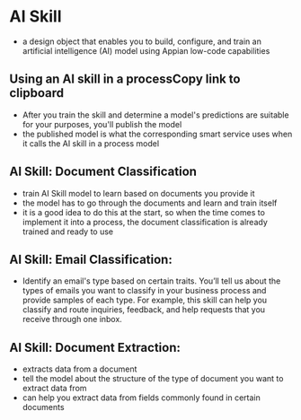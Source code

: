# AI Skill
- a design object that enables you to build, configure, and train an artificial intelligence (AI) model using Appian low-code capabilities

## Using an AI skill in a processCopy link to clipboard
- After you train the skill and determine a model's predictions are suitable for your purposes, you'll publish the model
- the published model is what the corresponding smart service uses when it calls the AI skill in a process model

## AI Skill: Document Classification
- train AI Skill model to learn based on documents you provide it
- the model has to go through the documents and learn and train itself
- it is a good idea to do this at the start, so when the time comes to implement it into a process, the document classification is already trained and ready to use

## AI Skill: Email Classification: 
- Identify an email's type based on certain traits. You’ll tell us about the types of emails you want to classify in your business process and provide samples of each type. For example, this skill can help you classify and route inquiries, feedback, and help requests that you receive through one inbox.


## AI Skill: Document Extraction: 
- extracts data from a document
- tell the model about the structure of the type of document you want to extract data from
- can help you extract data from fields commonly found in certain documents